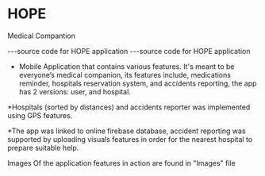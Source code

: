 # HOPE
Medical Compantion

---source code for HOPE application
   ---source code for HOPE application
   
* Mobile Application that contains various features. It's meant to be everyone’s medical companion, its features include, medications reminder, hospitals        reservation system, and accidents reporting, the app has 2 versions: user, and hospital.

*Hospitals (sorted by distances) and accidents reporter was implemented using GPS features.

*The app was linked to online firebase database, accident reporting was supported by uploading visuals features in order for the nearest hospital to prepare suitable help.

Images Of the application features in action are found in "Images" file
